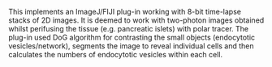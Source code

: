 This implements an ImageJ/FIJI plug-in working with 8-bit time-lapse stacks of 2D images. It is deemed to work with two-photon images obtained whilst perifusing the tissue (e.g. pancreatic islets) with polar tracer. The plug-in used DoG algorithm for contrasting the small objects (endocytotic vesicles/network), segments the image to reveal individual cells and then calculates the numbers of endocytotic vesicles within each cell.